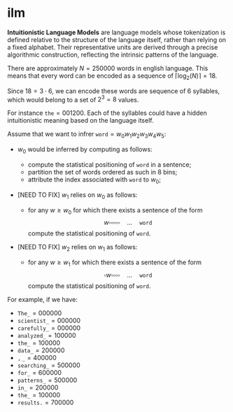 # ilm
**Intuitionistic Language Models** are language models whose tokenization is defined relative to the structure of the language itself, rather than relying on a fixed alphabet. Their representative units are derived through a precise algorithmic construction, reflecting the intrinsic patterns of the language.

There are approximately $N=250000$ words in english language. This means that every word can be encoded as a sequence of $\lceil \log_2(N) \rceil = 18$.

Since $18 = 3 \cdot 6$, we can encode these words are sequence of $6$ syllables, which would belong to a set of $2^3 = 8$ values.

For instance $\mathtt{the} = 001200$. Each of the syllables could have a hidden intuitionistic meaning based on the language itself.

Assume that we want to infrer $\mathtt{word} = w_0w_1w_2w_3w_4w_5$: 

- $w_0$ would be inferred by computing as follows:
    - compute the statistical positioning of $\mathtt{word}$ in a sentence;
    - partition the set of words ordered as such in 8 bins;
    - attribute the index associated with $\mathtt{word}$ to $w_0$;

- [NEED TO FIX] $w_{1}$ relies on $w_{0}$ as follows:
    -   for any $w \geq w_0$ for which there exists a sentence of the form
        $$w\square\square\square\square\square \quad \dots \quad \mathtt{word}$$
        compute the statistical positioning of $\mathtt{word}$.

- [NEED TO FIX] $w_{2}$ relies on $w_{1}$ as follows:
    -   for any $w \geq w_1$ for which there exists a sentence of the form
        $$\square w\square\square\square\square \quad \dots \quad \mathtt{word}$$
        compute the statistical positioning of $\mathtt{word}$.

For example, if we have:
 - $\mathtt{The\_}=000000$
 - $\mathtt{scientist\_}=000000$
 - $\mathtt{carefully\_}=000000$
 - $\mathtt{analyzed\_}=100000$ 
 - $\mathtt{the\_}=100000$
 - $\mathtt{data\_}=200000$
 - $\mathtt{,\_}=400000$
 - $\mathtt{searching\_}=500000$
 - $\mathtt{for\_}=600000$
 - $\mathtt{patterns\_}=500000$
 - $\mathtt{in\_}=200000$
 - $\mathtt{the\_}=100000$ 
 - $\mathtt{results.}=700000$